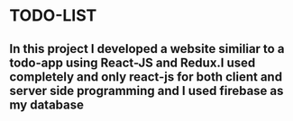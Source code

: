# TODO-LIST
## In this project I developed a website similiar to a todo-app using React-JS and Redux.I used completely and only react-js for both client and server side programming and I used firebase as my database 
